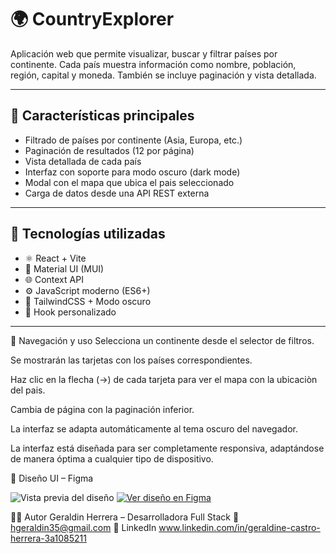 # 🌍 CountryExplorer

Aplicación web que permite visualizar, buscar y filtrar países por continente. Cada país muestra información como nombre, población, región, capital y moneda. También se incluye paginación y vista detallada.

---

## 🚀 Características principales

- Filtrado de países por continente (Asia, Europa, etc.)
- Paginación de resultados (12 por página)
- Vista detallada de cada país
- Interfaz con soporte para modo oscuro (dark mode)
- Modal con el mapa que ubica el pais seleccionado
- Carga de datos desde una API REST externa

---

## 🧱 Tecnologías utilizadas

- ⚛️ React + Vite
- 🎨 Material UI (MUI)
- 🌐 Context API
- ⚙️ JavaScript moderno (ES6+)
- 🌙 TailwindCSS + Modo oscuro
- 🧪 Hook personalizado 

---


🧭 Navegación y uso
Selecciona un continente desde el selector de filtros.

Se mostrarán las tarjetas con los países correspondientes.

Haz clic en la flecha (→) de cada tarjeta para ver el mapa con la ubicaciòn del pais.

Cambia de página con la paginación inferior.

La interfaz se adapta automáticamente al tema oscuro del navegador.

La interfaz está diseñada para ser completamente responsiva, adaptándose de manera óptima a cualquier tipo de dispositivo.

🎨 Diseño UI – Figma

![Vista previa del diseño](/public/img/Diseño.PNG)
[![Ver diseño en Figma](https://img.shields.io/badge/Ver%20Diseño%20en-Figma-blue?style=for-the-badge&logo=figma)](https://www.figma.com/design/MDXDNTReDCQ13gGEos650T/Country?m=dev&t=Z0I6IOIvZuKKAwLs-1)



🧑‍💻 Autor
Geraldin Herrera – Desarrolladora Full Stack
📧 hgeraldin35@gmail.com
💼 LinkedIn www.linkedin.com/in/geraldine-castro-herrera-3a1085211
